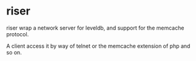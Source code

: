 riser
=====
riser wrap a network server for leveldb, and support for the memcache protocol.

A client access it by way of telnet or the memcache extension of php and so on.
